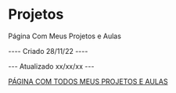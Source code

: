 # Projetos
 Página Com Meus Projetos e Aulas 

---- Criado 28/11/22 ----

--- Atualizado xx/xx/xx ---


 <a href="https://gustavos4ntos.github.io/Projetos-Aulas">PÁGINA COM TODOS MEUS PROJETOS E AULAS</a>
